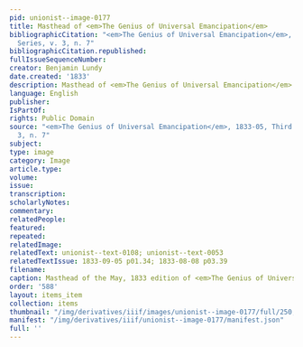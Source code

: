 ```yaml
---
pid: unionist--image-0177
title: Masthead of <em>The Genius of Universal Emancipation</em>
bibliographicCitation: "<em>The Genius of Universal Emancipation</em>, 1833-05, Third
  Series, v. 3, n. 7"
bibliographicCitation.republished: 
fullIssueSequenceNumber: 
creator: Benjamin Lundy
date.created: '1833'
description: Masthead of <em>The Genius of Universal Emancipation</em>
language: English
publisher: 
IsPartOf: 
rights: Public Domain
source: "<em>The Genius of Universal Emancipation</em>, 1833-05, Third Series, v.
  3, n. 7"
subject: 
type: image
category: Image
article.type: 
volume: 
issue: 
transcription: 
scholarlyNotes: 
commentary: 
relatedPeople: 
featured: 
repeated: 
relatedImage: 
relatedText: unionist--text-0108; unionist--text-0053
relatedTextIssue: 1833-09-05 p01.34; 1833-08-08 p03.39
filename: 
caption: Masthead of the May, 1833 edition of <em>The Genius of Universal Emancipation</em>
order: '588'
layout: items_item
collection: items
thumbnail: "/img/derivatives/iiif/images/unionist--image-0177/full/250,/0/default.jpg"
manifest: "/img/derivatives/iiif/unionist--image-0177/manifest.json"
full: ''
---
```

